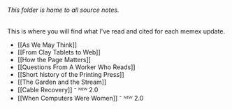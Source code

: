 ###### This folder is home to all source notes.

This is where you will find what I've read and cited for each memex update.

- [[As We May Think]]
- [[From Clay Tablets to Web]]
- [[How the Page Matters]]
- [[Questions From A Worker Who Reads]]
- [[Short history of the Printing Press]]
- [[The Garden and the Stream]]
- [[Cable Recovery]] ⁻ ᴺᴱᵂ 2.0
- [[When Computers Were Women]] ⁻ ᴺᴱᵂ 2.0
